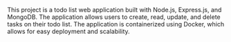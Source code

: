This project is a todo list web application built with Node.js, Express.js, and MongoDB. The application allows users to create, read, update, and delete tasks on their todo list. The application is containerized using Docker, which allows for easy deployment and scalability.